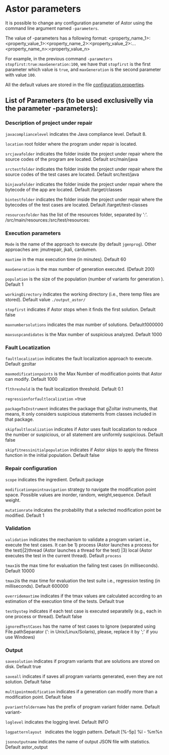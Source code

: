 
# Astor parameters

It is possible to change any configuration parameter of Astor using the command line argument named `-parameters`.

The value of -parameters has a following format: <property_name_1>:<property_value_1>:<property_name_2>:<property_value_2>:...<property_name_n>:<property_value_n>

For example, in the previous command `-parameters stopfirst:true:maxGeneration:100`, we have that `stopfirst` is the first parameter which value is `true`, and `maxGeneration` is the second parameter with value `100`.

All the default values are stored in the file  [configuration.properties](https://github.com/SpoonLabs/astor/blob/master/src/main/resources/configuration.properties).

## List of Parameters (to be used exclusivelly via the parameter -parameters):


### Description of project under repair

`javacompliancelevel` indicates the Java compliance level. Default 8.

`location` root folder where the program under repair is located.

`srcjavafolder` indicates the folder inside the project under repair where the source codes of the program are located. Default   src/main/java

`srctestfolder` indicates the folder inside the project under repair where the source codes of the test cases are located. Default   src/test/java

`binjavafolder` indicates the folder inside the project under repair where the bytecode of the app are located. Default   /target/classes

`bintestfolder` indicates the folder inside the project under repair where the bytecodes of the test cases are located. Default  /target/test-classes

`resourcesfolder`  has the list of the resources folder, separated by ':'. /src/main/resources:/src/test/resources:


###  Execution parameters

`Mode` is the name of the approach to execute (by default `jgenprog`). Other approaches are: jmutrepair, jkali, cardumen. 


`maxtime` in the max execution time (in minutes). Default 60

`maxGeneration` is the max number of generation executed. (Default 200)

`population` is the size of the population (number of variants for generation ). Default 1


`workingDirectory` indicates the working directory (i.e., there temp files are stored). Default value `./output_astor/`

`stopfirst` indicates if Astor stops when it finds the first solution. Default false

`maxnumbersolutions` indicates the max number of solutions. Default1000000

`maxsuspcandidates` is the Max number of suspicious analyzed. Default 1000


### Fault Locatization

`faultlocalization` indicates the fault localization approach to execute. Default  gzoltar

`maxmodificationpoints` is the Max Number of modification points that Astor can modify. Default 1000

`flthreshold` is the fault localization threshold. Default 0.1

`regressionforfaultlocalization` =true

`packageToInstrument` indicates the package that gZoltar instruments, that means, It only considers suspicious statements from classes included in that package.

`skipfaultlocalization` indicates if Astor uses fault localization to reduce the number or suspicious, or all statement are uniformly suspicious. Default  false

`skipfitnessinitialpopulation` indicates if Astor skips to apply the fitness function in the initial population. Default false




### Repair configuration


`scope` indicates the ingredient. Default  package

`modificationpointnavigation` strategy to navigate the modification point space. Possible values are inorder, random, weight,sequence. Default weight.

`mutationrate` indicates the probability that a selected modification point be modified. Default  1 




### Validation

`validation` indicates the mechanism to validate a program variant i.e., execute the test cases. It can be 1) process (Astor launches a process for the test)|2)thread (Astor launches a thread for the test) |3) local (Astor executes the test in the current thread). Default `process`


`tmax1`is the max time for evaluation the failing test cases (in milliseconds). Default 10000

`tmax2`is the max time for evaluation the test suite i.e., regression testing (in milliseconds). Default 600000

`overridemaxtime` indicates if the tmax values are calculated according to an estimation of the execution time of the tests. Default true

`testbystep` indicates if each test case is executed separatelly (e.g., each in one process or thread). Default  false

`ignoredTestCases`  has the name of test cases to Ignore (separated using File.pathSeparator (': in Unix/Linux/Solaris), please, replace it by ';' if you use Windows)




### Output
`savesolution` indicates if program variants that are solutions are stored on disk. Default true

`saveall` indicates if saves all program variants generated, even they are not solution. Default false

`multipointmodification` indicates if a generation can modify more than a modification point.  Default false


`pvariantfoldername` has the prefix of program variant folder name. Default   variant-

`loglevel` indicates the logging level. Default  INFO

`logpatternlayout `  indicates the loggin pattern. Default   [%-5p] %l - %m%n

`jsonoutputname` indicates the name of output JSON file with statistics. Default   astor_output


